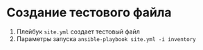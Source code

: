 # Создание тестового файла

1. Плейбук `site.yml` создает тестовый файл
2. Параметры запуска `ansible-playbook site.yml -i inventory`
